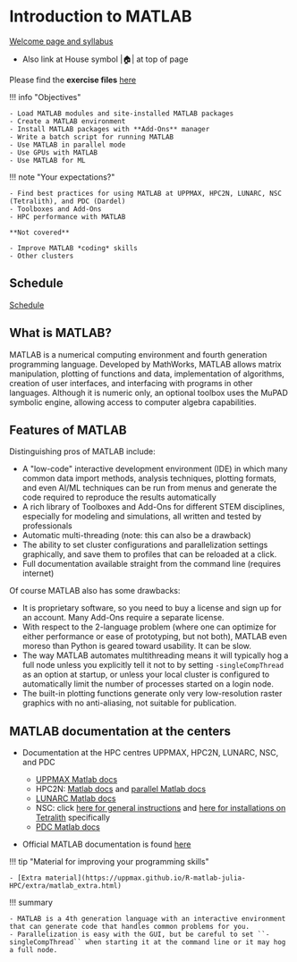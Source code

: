 # Introduction to MATLAB

[Welcome page and syllabus](https://uppmax.github.io/R-matlab-julia-HPC)

- Also link at House symbol |:house:| at top of page

Please find the **exercise files** [here](../../exercises/exercises.tar.gz)

!!! info "Objectives"

    - Load MATLAB modules and site-installed MATLAB packages
    - Create a MATLAB environment
    - Install MATLAB packages with **Add-Ons** manager
    - Write a batch script for running MATLAB
    - Use MATLAB in parallel mode
    - Use GPUs with MATLAB
    - Use MATLAB for ML


!!! note "Your expectations?"

    - Find best practices for using MATLAB at UPPMAX, HPC2N, LUNARC, NSC (Tetralith), and PDC (Dardel)
    - Toolboxes and Add-Ons
    - HPC performance with MATLAB

    **Not covered**

    - Improve MATLAB *coding* skills
    - Other clusters


## Schedule

[Schedule](https://uppmax.github.io/R-matlab-julia-HPC/matlab/scheduleMatlab.html)


## What is MATLAB?

MATLAB is a numerical computing environment and fourth generation programming language. Developed by MathWorks, MATLAB allows matrix manipulation, plotting of functions and data, implementation of algorithms, creation of user interfaces, and interfacing with programs in other languages. Although it is numeric only, an optional toolbox uses the MuPAD symbolic engine, allowing access to computer algebra capabilities.


## Features of MATLAB

Distinguishing pros of MATLAB include:

- A "low-code" interactive development environment (IDE) in which many common data import methods, analysis techniques, plotting formats, and even AI/ML techniques can be run from menus and generate the code required to reproduce the results automatically
- A rich library of Toolboxes and Add-Ons for different STEM disciplines, especially for modeling and simulations, all written and tested by professionals
- Automatic multi-threading (note: this can also be a drawback)
- The ability to set cluster configurations and parallelization settings graphically, and save them to profiles that can be reloaded at a click.
- Full documentation available straight from the command line (requires internet)

Of course MATLAB also has some drawbacks:

- It is proprietary software, so you need to buy a license and sign up for an account. Many Add-Ons require a separate license.
- With respect to the 2-language problem (where one can optimize for either performance or ease of prototyping, but not both), MATLAB even moreso than Python is geared toward usability. It can be slow.
- The way MATLAB automates multithreading means it will typically hog a full node unless you explicitly tell it not to by setting `-singleCompThread` as an option at startup, or unless your local cluster is configured to automatically limit the number of processes started on a login node.
- The built-in plotting functions generate only very low-resolution raster graphics with no anti-aliasing, not suitable for publication.

## MATLAB documentation at the centers

- Documentation at the HPC centres UPPMAX, HPC2N, LUNARC, NSC, and PDC
    - [UPPMAX Matlab docs](http://docs.uppmax.uu.se/software/matlab/)
    - HPC2N: [Matlab docs](https://www.hpc2n.umu.se/resources/software/matlab) and [parallel Matlab docs](https://www.hpc2n.umu.se/documentation/guides/parallel-matlab)
    - [LUNARC Matlab docs](https://lunarc-documentation.readthedocs.io/en/latest/guides/applications/MATLAB/)
    - NSC: click [here for general instructions](https://www.nsc.liu.se/software/docs/matlab/) and [here for installations on Tetralith](https://www.nsc.liu.se/software/catalogue/tetralith/modules/matlab.html) specifically
    - [PDC Matlab docs](https://support.pdc.kth.se/doc/applications/?sub=matlab/)

- Official MATLAB documentation is found [here](https://se.mathworks.com/help/matlab/index.html?s_tid=hc_panel)

!!! tip "Material for improving your programming skills"

    - [Extra material](https://uppmax.github.io/R-matlab-julia-HPC/extra/matlab_extra.html)

!!! summary

    - MATLAB is a 4th generation language with an interactive environment that can generate code that handles common problems for you.
    - Parallelization is easy with the GUI, but be careful to set ``-singleCompThread`` when starting it at the command line or it may hog a full node.
